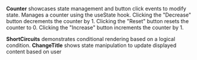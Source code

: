 **Counter** showcases state management and button click events to modify state.
Manages a counter using the useState hook.
Clicking the "Decrease" button decrements the counter by 1.
Clicking the "Reset" button resets the counter to 0.
Clicking the "Increase" button increments the counter by 1.

**ShortCircuits** demonstrates conditional rendering based on a logical condition.
**ChangeTitle** shows state manipulation to update displayed content based on user 
